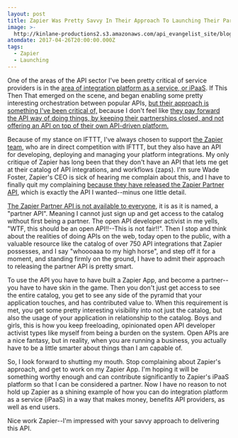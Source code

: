 ```yaml
---
layout: post
title: Zapier Was Pretty Savvy In Their Approach To Launching Their Partner API
image: >-
  http://kinlane-productions2.s3.amazonaws.com/api_evangelist_site/blog/21f48611824b752981e51eff1c1dfbe1.png
atomdate: 2017-04-26T20:00:00.000Z
tags:
  - Zapier
  - Launching
---
```

One of the areas of the API sector I've been pretty critical of service providers is in the [area of integration platform as a service, or iPaaS](http://apievangelist.com/2016/08/18/continuing-my-struggle-for-reciprocity-as-etl-evolves-into-the-cloud-as-ipaas/). If This Then That emerged on the scene, and began enabling some pretty interesting orchestration between popular APIs, [but their approach is something I've been critical of,](http://apievangelist.com/2014/08/20/why-i-am-continuing-to-integrate-zapier-in-my-business-workflow/) because I don't feel like [they pay forward the API way of doing things, by keeping their partnerships closed, and not offering an API on top of their own API-driven platform.](http://apievangelist.com/2016/03/28/the-lack-of-an-api-and-healthy-partner-integrations-is-an-early-warning-system-for-service-providers/)

Because of my stance on IFTTT, I've always chosen to support [the Zapier team](http://zapier.com), who are in direct competition with IFTTT, but they also have an API for developing, deploying and managing your platform integrations. My only critique of Zapier has long been that they don't have an API that lets me get at their catalog of API integrations, and workflows (zaps). I'm sure Wade Foster, Zapier's CEO is sick of hearing me complain about this, and I have to finally quit my complaining [because they have released the Zapier Partner API](https://zapier.com/engineering/partner-api/), which is exactly the API I wanted--minus one little detail.

[The Zapier Partner API is not available to everyone](https://zapier.com/developer/documentation/v2/zap-templates-for-partners-api/), it is as it is named, a "partner API". Meaning I cannot just sign up and get access to the catalog without first being a partner. The open API developer activist in me yells, "WTF, this should be an open API!!--This is not fair!!". Then I stop and think about the realities of doing APIs on the web, today open to the public, with a valuable resource like the catalog of over 750 API integrations that Zapier possesses, and I say "whoooaaa to my high horse", and step off it for a moment, and standing firmly on the ground, I have to admit their approach to releasing the partner API is pretty smart.

To use the API you have to have built a Zapier App, and become a partner--you have to have skin in the game. Then you don't just get access to see the entire catalog, you get to see any side of the pyramid that your application touches, and has contributed value to. When this requirement is met, you get some pretty interesting visibility into not just the catalog, but also the usage of your application in relationship to the catalog. Boys and girls, this is how you keep freeloading, opinionated open API developer activist types like myself from being a burden on the system. Open APIs are a nice fantasy, but in reality, when you are running a business, you actually have to be a little smarter about things than I am capable of.

So, I look forward to shutting my mouth. Stop complaining about Zapier's approach, and get to work on my Zapier App. I'm hoping it will be something worthy enough and can contribute significantly to Zapier's iPaaS platform so that I can be considered a partner. Now I have no reason to not hold up Zapier as a shining example of how you can do integration platform as a service (iPaaS) in a way that makes money, benefits API providers, as well as end users. 

Nice work Zapier--I'm impressed with your savvy approach to delivering this API.
